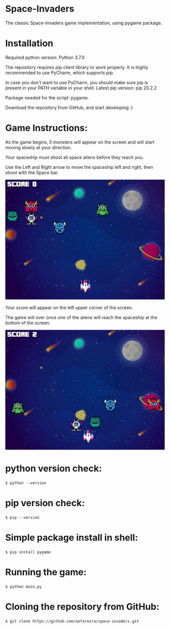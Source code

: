 Space-Invaders
===========

The classic Space-Invaders game implementation, using pygame package.

Installation
============

Required python version: Python 3.7.0

The repository requires pip client library to work properly.
It is highly recommended to use PyCharm, which supports pip.

In case you don't want to use PyCharm, you should make sure pip is present in your PATH variable in your shell.
Latest pip version: pip 20.2.2

Package needed for the script: pygame.

Download the repository from GitHub, and start developing :)

Game Instructions:
============

As the game begins, 5 monsters will appear on the screen and will start moving slowly at your direction.

Your spaceship must shoot all space aliens before they reach you.

Use the Left and Right arrow to move the spaceship left and right, then shoot with the Space bar. 

![SpaceInvaders](demo/shoot.gif)

Your score will appear on the left upper corner of the screen.

The game will over once one of the aliens will reach the spaceship at the bottom of the screen.
 
![SpaceInvaders](demo/gameover.gif)


python version check:
=============
``
$ python --version
``

pip version check:
=============
``
$ pip --version
``

Simple package install in shell:
=============
``
$ pip install pygame
``

Running the game:
=============
``
$ python main.py
``

Cloning the repository from GitHub:
=============
``
$ git clone https://github.com/nofarezra/space-invaders.git
``